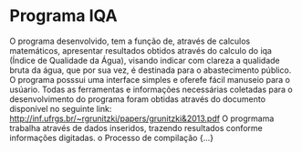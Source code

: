 # Programa IQA
O programa desenvolvido, tem a função de, através de calculos matemáticos, apresentar resultados obtidos através do calculo do iqa (Índice de Qualidade da Água), visando indicar com clareza a qualidade bruta da água, que por sua vez, é destinada para o abastecimento público. O programa posssui uma interface simples e oferefe fácil manuseio para o usúario. Todas as ferramentas e informações necessárias coletadas para o desenvolvimento do programa foram obtidas através do documento disponível no seguinte link: http://inf.ufrgs.br/~rgrunitzki/papers/grunitzki&2013.pdf
   O progrmama trabalha através de dados inseridos, trazendo resultados conforme informações digitadas.
   o Processo de compilação {...}
   

